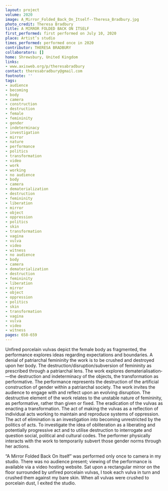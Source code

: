 ```yaml
---
layout: project
volume: 2020
image: A_Mirror_Folded_Back_On_Itself--Theresa_Bradbury.jpg
photo_credit: Theresa Bradbury
title: A MIRROR FOLDED BACK ON ITSELF
first_performed: first performed on July 10, 2020
place: Artist’s studio
times_performed: performed once in 2020
contributor: THERESA BRADBURY
collaborators: []
home: Shrewsbury, United Kingdom
links:
- www.axisweb.org/p/theresabradbury
contact: theresabradbury@gmail.com
footnote: ''
tags:
- audience
- becoming
- body
- camera
- construction
- destruction
- female
- femininity
- gender
- indeterminacy
- investigation
- mirror
- nature
- performance
- politics
- transformation
- video
- work
- working
- no audience
- body
- camera
- dematerialization
- destruction
- femininity
- liberation
- mirror
- object
- oppression
- politics
- skin
- transformation
- vagina
- vulva
- video
- witness
- no audience
- body
- camera
- dematerialization
- destruction
- femininity
- liberation
- mirror
- object
- oppression
- politics
- skin
- transformation
- vagina
- vulva
- video
- witness
pages: 658-659
---
```


Unfired porcelain vulvas depict the female body as fragmented, the performance explores ideas regarding expectations and boundaries. A denial of patriarchal femininity the work is to be crushed and destroyed upon her body. The destruction/disruption/subversion of femininity as prescribed through a patriarchal lens. The work explores dematerialisation­—the destruction and indeterminacy of the objects, the transformation as performative. The performance represents the destruction of the artificial construction of gender within a patriarchal society. The work invites the audience to engage with and reflect upon an evolving disruption. The destructive element of the work relates to the unstable nature of femininity, as performative, rather than given or fixed. The eradication of the vulvas as enacting a transformation. The act of making the vulvas as a reflection of individual acts working to maintain and reproduce systems of oppression. The act of elimination is an investigation into becoming unrestricted by the politics of acts. To investigate the idea of obliteration as a liberating and potentially progressive act and to utilise destruction to interrogate and question social, political and cultural codes. The performer physically interacts with the work to temporarily subvert those gender norms through her actions.

“A Mirror Folded Back On Itself” was performed only once to camera in my studio. There was no audience present; viewing of the performance is available via a video hosting website. Sat upon a rectangular mirror on the floor surrounded by unfired porcelain vulvas, I took each vulva in turn and crushed them against my bare skin. When all vulvas were crushed to porcelain dust, I exited the studio.